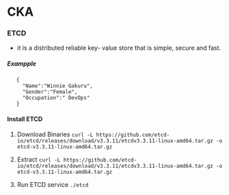 # CKA

### ETCD
- it is a distributed reliable key- value store that is simple, secure and fast.
 ##### Exampple
 ```
    {
      "Name":"Winnie Gakuru",
      "Gender":"Female",
      "Occupation":" DevOps"
    }
 ```
 #### Install ETCD
 1. Download Binaries
 `curl -L https://github.com/etcd-io/etcd/releases/download/v3.3.11/etcdv3.3.11-linux-amd64.tar.gz -o etcd-v3.3.11-linux-amd64.tar.gz`
 
 2. Extract 
 `curl -L https://github.com/etcd-io/etcd/releases/download/v3.3.11/etcdv3.3.11-linux-amd64.tar.gz -o etcd-v3.3.11-linux-amd64.tar.gz`
 
 3. Run ETCD service
 `./etcd`
 
